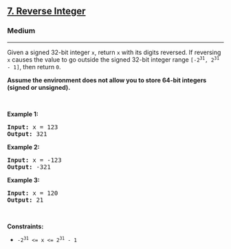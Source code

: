 <h2><a href="https://leetcode.com/problems/reverse-integer/">7. Reverse Integer</a></h2>
<h3>Medium</h3>
<hr>
<p>Given a signed 32-bit integer <code>x</code>, return <code>x</code> with its digits reversed. If reversing <code>x</code> causes the value to go outside the signed 32-bit integer range <code>[-2<sup>31</sup>, 2<sup>31</sup> - 1]</code>, then return <code>0</code>.</p>

<p><strong>Assume the environment does not allow you to store 64-bit integers (signed or unsigned).</strong></p>

<p>&nbsp;</p>
<p><strong class="example">Example 1:</strong></p>
<pre>
<strong>Input:</strong> x = 123
<strong>Output:</strong> 321
</pre>

<p><strong class="example">Example 2:</strong></p>
<pre>
<strong>Input:</strong> x = -123
<strong>Output:</strong> -321
</pre>

<p><strong class="example">Example 3:</strong></p>
<pre>
<strong>Input:</strong> x = 120
<strong>Output:</strong> 21
</pre>

<p>&nbsp;</p>
<p><strong>Constraints:</strong></p>
<ul>
  <li><code>-2<sup>31</sup> &lt;= x &lt;= 2<sup>31</sup> - 1</code></li>
</ul>
